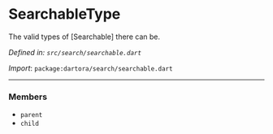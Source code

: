 # SearchableType

The valid types of [Searchable] there can be.

_Defined in: `src/search/searchable.dart`_

_Import_: `package:dartora/search/searchable.dart`


---


### Members

- `parent`
- `child`